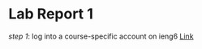 # Lab Report 1
*step 1*: log into a course-specific account on ieng6
[Link](https://sdacs.ucsd.edu/~icc/index.php)
